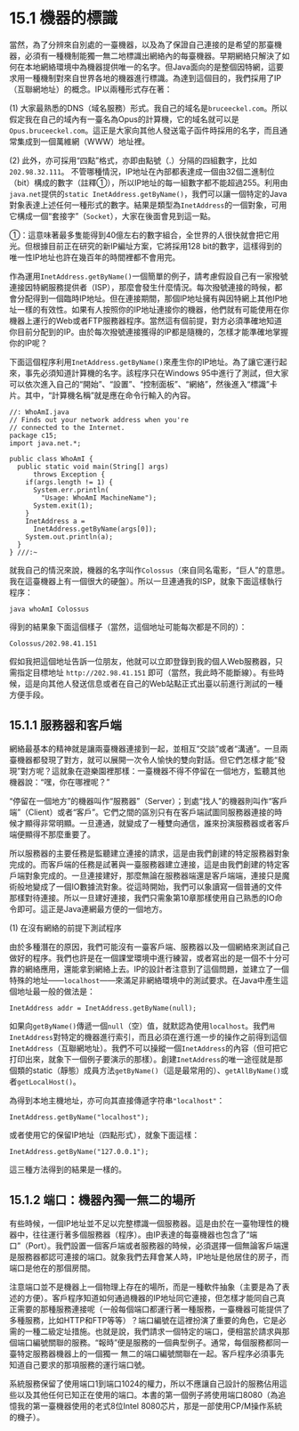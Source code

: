 # 15.1 機器的標識

當然，為了分辨來自別處的一臺機器，以及為了保證自己連接的是希望的那臺機器，必須有一種機制能獨一無二地標識出網絡內的每臺機器。早期網絡只解決了如何在本地網絡環境中為機器提供唯一的名字。但Java面向的是整個因特網，這要求用一種機制對來自世界各地的機器進行標識。為達到這個目的，我們採用了IP（互聯網地址）的概念。IP以兩種形式存在著：

(1) 大家最熟悉的DNS（域名服務）形式。我自己的域名是`bruceeckel.com`。所以假定我在自己的域內有一臺名為Opus的計算機，它的域名就可以是`Opus.bruceeckel.com`。這正是大家向其他人發送電子函件時採用的名字，而且通常集成到一個萬維網（WWW）地址裡。

(2) 此外，亦可採用“四點”格式，亦即由點號（.）分隔的四組數字，比如`202.98.32.111`。
不管哪種情況，IP地址在內部都表達成一個由32個二進制位（bit）構成的數字（註釋①），所以IP地址的每一組數字都不能超過255。利用由`java.net`提供的`static InetAddress.getByName()`，我們可以讓一個特定的Java對象表達上述任何一種形式的數字。結果是類型為`InetAddress`的一個對象，可用它構成一個“套接字”（`Socket`），大家在後面會見到這一點。

①：這意味著最多隻能得到40億左右的數字組合，全世界的人很快就會把它用光。但根據目前正在研究的新IP編址方案，它將採用128 bit的數字，這樣得到的唯一性IP地址也許在幾百年的時間裡都不會用完。

作為運用`InetAddress.getByName()`一個簡單的例子，請考慮假設自己有一家撥號連接因特網服務提供者（ISP），那麼會發生什麼情況。每次撥號連接的時候，都會分配得到一個臨時IP地址。但在連接期間，那個IP地址擁有與因特網上其他IP地址一樣的有效性。如果有人按照你的IP地址連接你的機器，他們就有可能使用在你機器上運行的Web或者FTP服務器程序。當然這有個前提，對方必須準確地知道你目前分配到的IP。由於每次撥號連接獲得的IP都是隨機的，怎樣才能準確地掌握你的IP呢？

下面這個程序利用`InetAddress.getByName()`來產生你的IP地址。為了讓它運行起來，事先必須知道計算機的名字。該程序只在Windows 95中進行了測試，但大家可以依次進入自己的“開始”、“設置”、“控制面板”、“網絡”，然後進入“標識”卡片。其中，“計算機名稱”就是應在命令行輸入的內容。

```
//: WhoAmI.java
// Finds out your network address when you're
// connected to the Internet.
package c15;
import java.net.*;

public class WhoAmI {
  public static void main(String[] args)
      throws Exception {
    if(args.length != 1) {
      System.err.println(
        "Usage: WhoAmI MachineName");
      System.exit(1);
    }
    InetAddress a =
      InetAddress.getByName(args[0]);
    System.out.println(a);
  }
} ///:~
```

就我自己的情況來說，機器的名字叫作`Colossus`（來自同名電影，“巨人”的意思。我在這臺機器上有一個很大的硬盤）。所以一旦連通我的ISP，就象下面這樣執行程序：

```
java whoAmI Colossus
```

得到的結果象下面這個樣子（當然，這個地址可能每次都是不同的）：

```
Colossus/202.98.41.151
```

假如我把這個地址告訴一位朋友，他就可以立即登錄到我的個人Web服務器，只需指定目標地址 `http://202.98.41.151` 即可（當然，我此時不能斷線）。有些時候，這是向其他人發送信息或者在自己的Web站點正式出臺以前進行測試的一種方便手段。

## 15.1.1 服務器和客戶端

網絡最基本的精神就是讓兩臺機器連接到一起，並相互“交談”或者“溝通”。一旦兩臺機器都發現了對方，就可以展開一次令人愉快的雙向對話。但它們怎樣才能“發現”對方呢？這就象在遊樂園裡那樣：一臺機器不得不停留在一個地方，監聽其他機器說：“嘿，你在哪裡呢？”

“停留在一個地方”的機器叫作“服務器”（Server）；到處“找人”的機器則叫作“客戶端”（Client）或者“客戶”。它們之間的區別只有在客戶端試圖同服務器連接的時候才顯得非常明顯。一旦連通，就變成了一種雙向通信，誰來扮演服務器或者客戶端便顯得不那麼重要了。

所以服務器的主要任務是監聽建立連接的請求，這是由我們創建的特定服務器對象完成的。而客戶端的任務是試著與一臺服務器建立連接，這是由我們創建的特定客戶端對象完成的。一旦連接建好，那麼無論在服務器端還是客戶端端，連接只是魔術般地變成了一個IO數據流對象。從這時開始，我們可以象讀寫一個普通的文件那樣對待連接。所以一旦建好連接，我們只需象第10章那樣使用自己熟悉的IO命令即可。這正是Java連網最方便的一個地方。

(1) 在沒有網絡的前提下測試程序

由於多種潛在的原因，我們可能沒有一臺客戶端、服務器以及一個網絡來測試自己做好的程序。我們也許是在一個課堂環境中進行練習，或者寫出的是一個不十分可靠的網絡應用，還能拿到網絡上去。IP的設計者注意到了這個問題，並建立了一個特殊的地址——`localhost`——來滿足非網絡環境中的測試要求。在Java中產生這個地址最一般的做法是：

```
InetAddress addr = InetAddress.getByName(null);
```

如果向`getByName()`傳遞一個`null`（空）值，就默認為使用`localhost`。我們`用InetAddress`對特定的機器進行索引，而且必須在進行進一步的操作之前得到這個`InetAddress`（互聯網地址）。我們不可以操縱一個`InetAddress`的內容（但可把它打印出來，就象下一個例子要演示的那樣）。創建`InetAddress`的唯一途徑就是那個類的static（靜態）成員方法`getByName()`（這是最常用的）、`getAllByName()`或者`getLocalHost()`。

為得到本地主機地址，亦可向其直接傳遞字符串`"localhost"`：

```
InetAddress.getByName("localhost");
```

或者使用它的保留IP地址（四點形式），就象下面這樣：

```
InetAddress.getByName("127.0.0.1");
```

這三種方法得到的結果是一樣的。

## 15.1.2 端口：機器內獨一無二的場所

有些時候，一個IP地址並不足以完整標識一個服務器。這是由於在一臺物理性的機器中，往往運行著多個服務器（程序）。由IP表達的每臺機器也包含了“端口”（Port）。我們設置一個客戶端或者服務器的時候，必須選擇一個無論客戶端還是服務器都認可連接的端口。就象我們去拜會某人時，IP地址是他居住的房子，而端口是他在的那個房間。

注意端口並不是機器上一個物理上存在的場所，而是一種軟件抽象（主要是為了表述的方便）。客戶程序知道如何通過機器的IP地址同它連接，但怎樣才能同自己真正需要的那種服務連接呢（一般每個端口都運行著一種服務，一臺機器可能提供了多種服務，比如HTTP和FTP等等）？端口編號在這裡扮演了重要的角色，它是必需的一種二級定址措施。也就是說，我們請求一個特定的端口，便相當於請求與那個端口編號關聯的服務。“報時”便是服務的一個典型例子。通常，每個服務都同一臺特定服務器機器上的一個獨一
無二的端口編號關聯在一起。客戶程序必須事先知道自己要求的那項服務的運行端口號。

系統服務保留了使用端口1到端口1024的權力，所以不應讓自己設計的服務佔用這些以及其他任何已知正在使用的端口。本書的第一個例子將使用端口8080（為追憶我的第一臺機器使用的老式8位Intel 8080芯片，那是一部使用CP/M操作系統的機子）。
